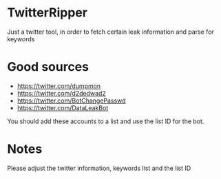# TwitterRipper
Just a twitter tool, in order to fetch certain leak information and parse for keywords

# Good sources
* https://twitter.com/dumpmon
* https://twitter.com/d2dedwad2
* https://twitter.com/BotChangePasswd
* https://twitter.com/DataLeakBot

You should add these accounts to a list and use the list ID for the bot.

# Notes
Please adjust the twitter information, keywords list and the list ID
